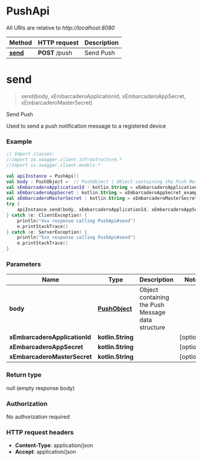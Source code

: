 # PushApi

All URIs are relative to *http://localhost:8080*

Method | HTTP request | Description
------------- | ------------- | -------------
[**send**](PushApi.md#send) | **POST** /push | Send Push


<a name="send"></a>
# **send**
> send(body, xEmbarcaderoApplicationId, xEmbarcaderoAppSecret, xEmbarcaderoMasterSecret)

Send Push

Used to send a push notification message to a registered device

### Example
```kotlin
// Import classes:
//import io.swagger.client.infrastructure.*
//import io.swagger.client.models.*

val apiInstance = PushApi()
val body : PushObject =  // PushObject | Object containing the Push Message data structure
val xEmbarcaderoApplicationId : kotlin.String = xEmbarcaderoApplicationId_example // kotlin.String | 
val xEmbarcaderoAppSecret : kotlin.String = xEmbarcaderoAppSecret_example // kotlin.String | 
val xEmbarcaderoMasterSecret : kotlin.String = xEmbarcaderoMasterSecret_example // kotlin.String | 
try {
    apiInstance.send(body, xEmbarcaderoApplicationId, xEmbarcaderoAppSecret, xEmbarcaderoMasterSecret)
} catch (e: ClientException) {
    println("4xx response calling PushApi#send")
    e.printStackTrace()
} catch (e: ServerException) {
    println("5xx response calling PushApi#send")
    e.printStackTrace()
}
```

### Parameters

Name | Type | Description  | Notes
------------- | ------------- | ------------- | -------------
 **body** | [**PushObject**](PushObject.md)| Object containing the Push Message data structure |
 **xEmbarcaderoApplicationId** | **kotlin.String**|  | [optional]
 **xEmbarcaderoAppSecret** | **kotlin.String**|  | [optional]
 **xEmbarcaderoMasterSecret** | **kotlin.String**|  | [optional]

### Return type

null (empty response body)

### Authorization

No authorization required

### HTTP request headers

 - **Content-Type**: application/json
 - **Accept**: application/json

